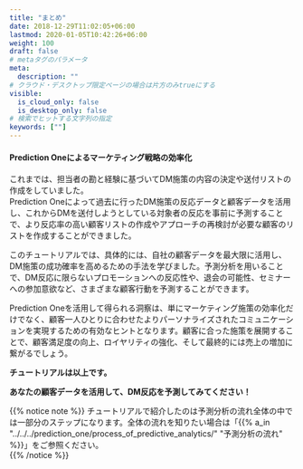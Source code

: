 ```yaml
---
title: "まとめ"
date: 2018-12-29T11:02:05+06:00
lastmod: 2020-01-05T10:42:26+06:00
weight: 100
draft: false
# metaタグのパラメータ
meta:
  description: ""
# クラウド・デスクトップ限定ページの場合は片方のみtrueにする
visible:
  is_cloud_only: false
  is_desktop_only: false
# 検索でヒットする文字列の指定
keywords: [""]
---
```


#### Prediction Oneによるマーケティング戦略の効率化

これまでは、担当者の勘と経験に基づいてDM施策の内容の決定や送付リストの作成をしていました。</br>
Prediction Oneによって過去に行ったDM施策の反応データと顧客データを活用し、これからDMを送付しようとしている対象者の反応を事前に予測することで、より反応率の高い顧客リストの作成やアプローチの再検討が必要な顧客のリストを作成することができました。

このチュートリアルでは、具体的には、自社の顧客データを最大限に活用し、DM施策の成功確率を高めるための手法を学びました。予測分析を用いることで、DM反応に限らないプロモーションへの反応性や、退会の可能性、セミナーへの参加意欲など、さまざまな顧客行動を予測することができます。

Prediction Oneを活用して得られる洞察は、単にマーケティング施策の効率化だけでなく、顧客一人ひとりに合わせたよりパーソナライズされたコミュニケーションを実現するための有効なヒントとなります。顧客に合った施策を展開することで、顧客満足度の向上、ロイヤリティの強化、そして最終的には売上の増加に繋がるでしょう。

**チュートリアルは以上です。**

**あなたの顧客データを活用して、DM反応を予測してみてください！**

{{% notice note %}}
チュートリアルで紹介したのは予測分析の流れ全体の中では一部分のステップになります。全体の流れを知りたい場合は「{{% a_in "../../../prediction_one/process_of_predictive_analytics/" "予測分析の流れ" %}}」をご参照ください。<br/>
{{% /notice %}}
